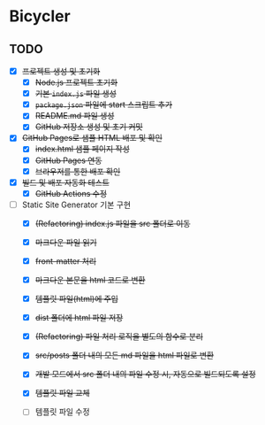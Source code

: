 # Bicycler

## TODO

- [x] ~~프로젝트 생성 및 초기화~~
    - [x] ~~Node.js 프로젝트 초기화~~
    - [x] ~~기본 `index.js` 파일 생성~~
    - [x] ~~`package.json` 파일에 start 스크립트 추가~~
    - [x] ~~README.md 파일 생성~~
    - [x] ~~GitHub 저장소 생성 및 초기 커밋~~
- [x] ~~GitHub Pages로 샘플 HTML 배포 및 확인~~
    - [x] ~~index.html 샘플 페이지 작성~~
    - [x] ~~GitHub Pages 연동~~
    - [x] ~~브라우저를 통한 배포 확인~~
- [x] ~~빌드 및 배포 자동화 테스트~~
    - [x] ~~GitHub Actions 수정~~
- [ ] Static Site Generator 기본 구현
    - [x] ~~(Refactoring) index.js 파일을 src 폴더로 이동~~
    - [x] ~~마크다운 파일 읽기~~
    - [x] ~~front-matter 처리~~
    - [x] ~~마크다운 본문을 html 코드로 변환~~
    - [x] ~~템플릿 파일(html)에 주입~~
    - [x] ~~dist 폴더에 html 파일 저장~~
    - [x] ~~(Refactoring) 파일 처리 로직을 별도의 함수로 분리~~
    - [x] ~~src/posts 폴더 내의 모든 md 파일을 html 파일로 변환~~
    - [x] ~~개발 모드에서 src 폴더 내의 파일 수정 시, 자동으로 빌드되도록 설정~~
    - [x] ~~템플릿 파일 교체~~
    - [ ] 템플릿 파일 수정

